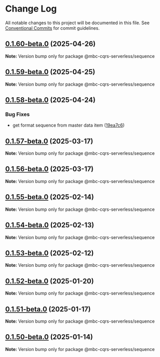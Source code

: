 # Change Log

All notable changes to this project will be documented in this file.
See [Conventional Commits](https://conventionalcommits.org) for commit guidelines.

## [0.1.60-beta.0](https://github.com/mbc-net/mbc-cqrs-serverless/compare/v0.1.59-beta.0...v0.1.60-beta.0) (2025-04-26)

**Note:** Version bump only for package @mbc-cqrs-serverless/sequence

## [0.1.59-beta.0](https://github.com/mbc-net/mbc-cqrs-serverless/compare/v0.1.58-beta.0...v0.1.59-beta.0) (2025-04-25)

**Note:** Version bump only for package @mbc-cqrs-serverless/sequence

## [0.1.58-beta.0](https://github.com/mbc-net/mbc-cqrs-serverless/compare/v0.1.57-beta.0...v0.1.58-beta.0) (2025-04-24)

### Bug Fixes

- get format sequence from master data item ([19ea7c6](https://github.com/mbc-net/mbc-cqrs-serverless/commit/19ea7c6137fcec83a8e3e24d016d640c75fecbb5))

## [0.1.57-beta.0](https://github.com/mbc-net/mbc-cqrs-serverless/compare/v0.1.56-beta.0...v0.1.57-beta.0) (2025-03-17)

**Note:** Version bump only for package @mbc-cqrs-serverless/sequence

## [0.1.56-beta.0](https://github.com/mbc-net/mbc-cqrs-serverless/compare/v0.1.55-beta.0...v0.1.56-beta.0) (2025-03-17)

**Note:** Version bump only for package @mbc-cqrs-serverless/sequence

## [0.1.55-beta.0](https://github.com/mbc-net/mbc-cqrs-serverless/compare/v0.1.54-beta.0...v0.1.55-beta.0) (2025-02-14)

**Note:** Version bump only for package @mbc-cqrs-serverless/sequence

## [0.1.54-beta.0](https://github.com/mbc-net/mbc-cqrs-serverless/compare/v0.1.53-beta.0...v0.1.54-beta.0) (2025-02-13)

**Note:** Version bump only for package @mbc-cqrs-serverless/sequence

## [0.1.53-beta.0](https://github.com/mbc-net/mbc-cqrs-serverless/compare/v0.1.52-beta.0...v0.1.53-beta.0) (2025-02-12)

**Note:** Version bump only for package @mbc-cqrs-serverless/sequence

## [0.1.52-beta.0](https://github.com/mbc-net/mbc-cqrs-serverless/compare/v0.1.51-beta.0...v0.1.52-beta.0) (2025-01-20)

**Note:** Version bump only for package @mbc-cqrs-serverless/sequence

## [0.1.51-beta.0](https://github.com/mbc-net/mbc-cqrs-serverless/compare/v0.1.50-beta.0...v0.1.51-beta.0) (2025-01-17)

**Note:** Version bump only for package @mbc-cqrs-serverless/sequence

## [0.1.50-beta.0](https://github.com/mbc-net/mbc-cqrs-serverless/compare/v0.1.49-beta.0...v0.1.50-beta.0) (2025-01-14)

**Note:** Version bump only for package @mbc-cqrs-serverless/sequence
